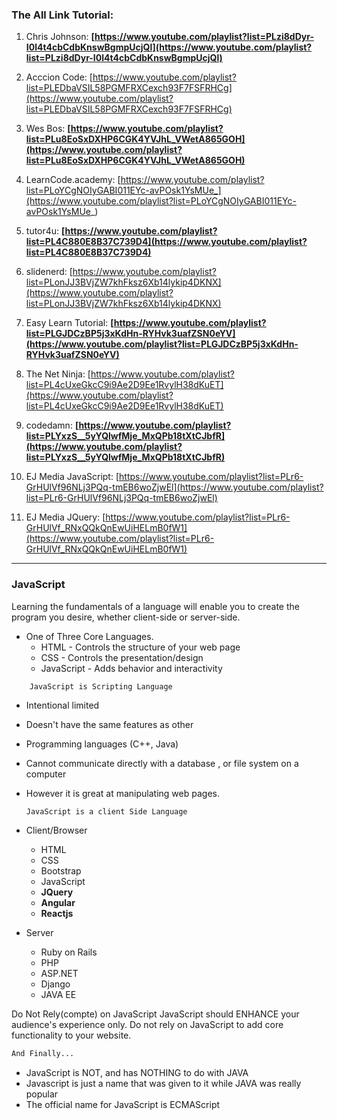 ### The All Link Tutorial:

1. Chris Johnson: **[https://www.youtube.com/playlist?list=PLzi8dDyr-I0l4t4cbCdbKnswBgmpUcjQl](https://www.youtube.com/playlist?list=PLzi8dDyr-I0l4t4cbCdbKnswBgmpUcjQl)**

2. Acccion Code: [https://www.youtube.com/playlist?list=PLEDbaVSIL58PGMFRXCexch93F7FSFRHCg](https://www.youtube.com/playlist?list=PLEDbaVSIL58PGMFRXCexch93F7FSFRHCg)

3. Wes Bos: **[https://www.youtube.com/playlist?list=PLu8EoSxDXHP6CGK4YVJhL_VWetA865GOH](https://www.youtube.com/playlist?list=PLu8EoSxDXHP6CGK4YVJhL_VWetA865GOH)**

4. LearnCode.academy: [https://www.youtube.com/playlist?list=PLoYCgNOIyGABI011EYc-avPOsk1YsMUe_](https://www.youtube.com/playlist?list=PLoYCgNOIyGABI011EYc-avPOsk1YsMUe_)

5. tutor4u: **[https://www.youtube.com/playlist?list=PL4C880E8B37C739D4](https://www.youtube.com/playlist?list=PL4C880E8B37C739D4)**

6. slidenerd: [https://www.youtube.com/playlist?list=PLonJJ3BVjZW7khFksz6Xb14lykip4DKNX](https://www.youtube.com/playlist?list=PLonJJ3BVjZW7khFksz6Xb14lykip4DKNX)

7. Easy Learn Tutorial: **[https://www.youtube.com/playlist?list=PLGJDCzBP5j3xKdHn-RYHvk3uafZSN0eYV](https://www.youtube.com/playlist?list=PLGJDCzBP5j3xKdHn-RYHvk3uafZSN0eYV)**

8. The Net Ninja: [https://www.youtube.com/playlist?list=PL4cUxeGkcC9i9Ae2D9Ee1RvylH38dKuET](https://www.youtube.com/playlist?list=PL4cUxeGkcC9i9Ae2D9Ee1RvylH38dKuET)

9. codedamn: **[https://www.youtube.com/playlist?list=PLYxzS__5yYQlwfMje_MxQPb18tXtCJbfR](https://www.youtube.com/playlist?list=PLYxzS__5yYQlwfMje_MxQPb18tXtCJbfR)**

10. EJ Media JavaScript: [https://www.youtube.com/playlist?list=PLr6-GrHUlVf96NLj3PQq-tmEB6woZjwEl](https://www.youtube.com/playlist?list=PLr6-GrHUlVf96NLj3PQq-tmEB6woZjwEl)

11. EJ Media JQuery: [https://www.youtube.com/playlist?list=PLr6-GrHUlVf_RNxQQkQnEwUiHELmB0fW1](https://www.youtube.com/playlist?list=PLr6-GrHUlVf_RNxQQkQnEwUiHELmB0fW1)

---------------

### JavaScript

 Learning the fundamentals of a language will enable you to create the program you desire, whether client-side or server-side.


* One of Three Core Languages.
	* HTML - Controls the structure of your web page
	* CSS  - Controls the presentation/design
	* JavaScript - Adds behavior and interactivity


 ```bash
     JavaScript is Scripting Language
 ```


- Intentional limited
- Doesn't have the same features as other
- Programming languages (C++, Java)
- Cannot communicate directly with a database , or file system on a computer
- However it is great at manipulating web pages.



     `JavaScript is a client Side Language`




* Client/Browser 
	* HTML
	* CSS
	* Bootstrap
	* JavaScript
	* __JQuery__
	* __Angular__
	* __Reactjs__

* Server
	* Ruby on Rails
	* PHP
	* ASP.NET
	* Django
	* JAVA EE


Do Not Rely(compte) on JavaScript
JavaScript should ENHANCE your audience's experience only.
Do not rely on JavaScript to add core functionality to your website.


 ```bash
And Finally...
```


- JavaScript is NOT, and has NOTHING to do with JAVA
- Javascript is just a name that was given to it while JAVA was really popular
- The official name for JavaScript is ECMAScript
